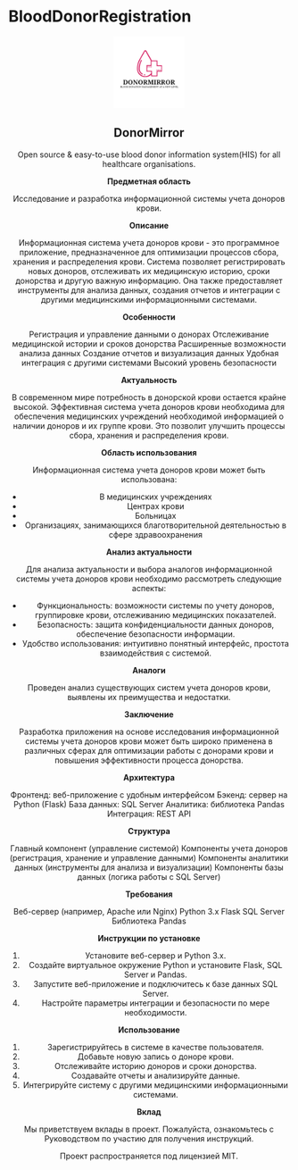 # BloodDonorRegistration

<div align="center">
    <img src="logo.png" height="128" alt="Логотип DonorMirror">
  <h2>DonorMirror</h2>
  <p align="center">
    <p>Open source & easy-to-use blood donor information system(HIS) for all healthcare organisations.</p>
  </p>

**Предметная область**

Исследование и разработка информационной системы учета доноров крови.

**Описание**

Информационная система учета доноров крови - это программное приложение, предназначенное для оптимизации процессов сбора, хранения и распределения крови. Система позволяет регистрировать новых доноров, отслеживать их медицинскую историю, сроки донорства и другую важную информацию. Она также предоставляет инструменты для анализа данных, создания отчетов и интеграции с другими медицинскими информационными системами.

**Особенности**

 Регистрация и управление данными о донорах
 Отслеживание медицинской истории и сроков донорства
 Расширенные возможности анализа данных
 Создание отчетов и визуализация данных
 Удобная интеграция с другими системами
 Высокий уровень безопасности

**Актуальность**

В современном мире потребность в донорской крови остается крайне высокой. Эффективная система учета доноров крови необходима для обеспечения медицинских учреждений необходимой информацией о наличии доноров и их группе крови. Это позволит улучшить процессы сбора, хранения и распределения крови.

**Область использования**

Информационная система учета доноров крови может быть использована:

* В медицинских учреждениях
* Центрах крови
* Больницах
* Организациях, занимающихся благотворительной деятельностью в сфере здравоохранения

**Анализ актуальности**

Для анализа актуальности и выбора аналогов информационной системы учета доноров крови необходимо рассмотреть следующие аспекты:

* Функциональность: возможности системы по учету доноров, группировке крови, отслеживанию медицинских показателей.
* Безопасность: защита конфиденциальности данных доноров, обеспечение безопасности информации.
* Удобство использования: интуитивно понятный интерфейс, простота взаимодействия с системой.

**Аналоги**

Проведен анализ существующих систем учета доноров крови, выявлены их преимущества и недостатки.

**Заключение**

Разработка приложения на основе исследования информационной системы учета доноров крови может быть широко применена в различных сферах для оптимизации работы с донорами крови и повышения эффективности процесса донорства.

**Архитектура**

 Фронтенд: веб-приложение с удобным интерфейсом
 Бэкенд: сервер на Python (Flask)
 База данных: SQL Server
 Аналитика: библиотека Pandas
 Интеграция: REST API

**Структура**

 Главный компонент (управление системой)
 Компоненты учета доноров (регистрация, хранение и управление данными)
 Компоненты аналитики данных (инструменты для анализа и визуализации)
 Компоненты базы данных (логика работы с SQL Server)

**Требования**

 Веб-сервер (например, Apache или Nginx)
 Python 3.x
 Flask
 SQL Server
 Библиотека Pandas

**Инструкции по установке**

1. Установите веб-сервер и Python 3.x.
2. Создайте виртуальное окружение Python и установите Flask, SQL Server и Pandas.
3. Запустите веб-приложение и подключитесь к базе данных SQL Server.
4. Настройте параметры интеграции и безопасности по мере необходимости.

**Использование**

1. Зарегистрируйтесь в системе в качестве пользователя.
2. Добавьте новую запись о доноре крови.
3. Отслеживайте историю доноров и сроки донорства.
4. Создавайте отчеты и анализируйте данные.
5. Интегрируйте систему с другими медицинскими информационными системами.

**Вклад**

Мы приветствуем вклады в проект. Пожалуйста, ознакомьтесь с Руководством по участию для получения инструкций.

Проект распространяется под лицензией MIT.